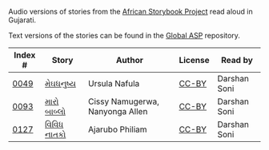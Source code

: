 Audio versions of stories from the [African Storybook Project](http://africanstorybook.org) read aloud in Gujarati.

Text versions of the stories can be found in the [Global ASP](https://github.com/global-asp/global-asp) repository.

Index # | Story | Author | License | Read by
------- | ----- | ------ | ------- | -------
[0049](https://github.com/global-asp/gasp-audio/tree/master/gu/0049_મેઘધનુષ્ય) | [મેઘધનુષ્ય](https://github.com/global-asp/global-asp/blob/master/gu/0049_મેઘધનુષ્ય.md) | Ursula Nafula | [CC-BY](https://creativecommons.org/licenses/by/3.0/) | Darshan Soni
[0093](https://github.com/global-asp/gasp-audio/tree/master/gu/0093_મારો-બાબ્લો) | [મારો બાબ્લો](https://github.com/global-asp/global-asp/blob/master/gu/0093_મારો-બાબ્લો.md) | Cissy Namugerwa, Nanyonga Allen | [CC-BY](https://creativecommons.org/licenses/by/3.0/) | Darshan Soni
[0127](https://github.com/global-asp/gasp-audio/tree/master/gu/0127_વિવિધ-નાતકો) | [વિવિધ નાતકો](https://github.com/global-asp/global-asp/blob/master/gu/0127_વિવિધ-નાતકો.md) | Ajarubo Philiam | [CC-BY](https://creativecommons.org/licenses/by/3.0/) | Darshan Soni
